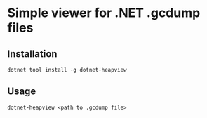 # Simple viewer for .NET .gcdump files

## Installation

`dotnet tool install -g dotnet-heapview`

## Usage

`dotnet-heapview <path to .gcdump file>`
